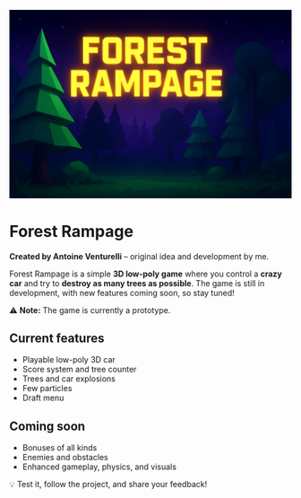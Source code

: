 ![Forest Rampage Background](assets/images/ForestRampage.png)

# Forest Rampage

**Created by Antoine Venturelli** – original idea and development by me.

Forest Rampage is a simple **3D low-poly game** where you control a **crazy car** and try to **destroy as many trees as possible**. The game is still in development, with new features coming soon, so stay tuned!

⚠️ **Note:** The game is currently a prototype.

## Current features
- Playable low-poly 3D car
- Score system and tree counter
- Trees and car explosions
- Few particles
- Draft menu

## Coming soon
- Bonuses of all kinds
- Enemies and obstacles
- Enhanced gameplay, physics, and visuals

💡 Test it, follow the project, and share your feedback!
